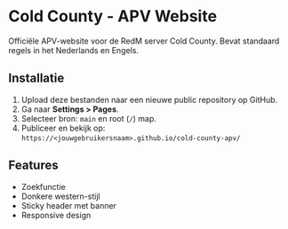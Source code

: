 
# Cold County - APV Website

Officiële APV-website voor de RedM server Cold County. Bevat standaard regels in het Nederlands en Engels.

## Installatie

1. Upload deze bestanden naar een nieuwe public repository op GitHub.
2. Ga naar **Settings > Pages**.
3. Selecteer bron: `main` en root (`/`) map.
4. Publiceer en bekijk op:  
   `https://<jouwgebruikersnaam>.github.io/cold-county-apv/`

## Features

- Zoekfunctie
- Donkere western-stijl
- Sticky header met banner
- Responsive design
